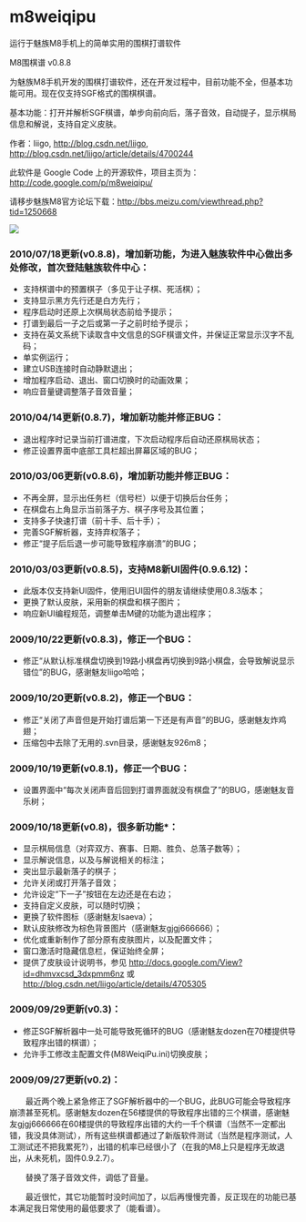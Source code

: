 # m8weiqipu
运行于魅族M8手机上的简单实用的围棋打谱软件

M8围棋谱 v0.8.8

为魅族M8手机开发的围棋打谱软件，还在开发过程中，目前功能不全，但基本功能可用。现在仅支持SGF格式的围棋棋谱。

基本功能：打开并解析SGF棋谱，单步向前向后，落子音效，自动提子，显示棋局信息和解说，支持自定义皮肤。

作者：liigo, http://blog.csdn.net/liigo, http://blog.csdn.net/liigo/article/details/4700244

此软件是 Google Code 上的开源软件，项目主页为：http://code.google.com/p/m8weiqipu/

请移步魅族M8官方论坛下载：http://bbs.meizu.com/viewthread.php?tid=1250668

![](http://hi.csdn.net/attachment/200910/19/11443_1255956224y877.png)



### 2010/07/18更新(v0.8.8)，增加新功能，为进入魅族软件中心做出多处修改，首次登陆魅族软件中心：

- 支持棋谱中的预置棋子（多见于让子棋、死活棋）；
- 支持显示黑方先行还是白方先行；
- 程序启动时还原上次棋局状态前给予提示；
- 打谱到最后一子之后或第一子之前时给予提示；
- 支持在英文系统下读取含中文信息的SGF棋谱文件，并保证正常显示汉字不乱码；
- 单实例运行；
- 建立USB连接时自动静默退出；
- 增加程序启动、退出、窗口切换时的动画效果；
- 响应音量键调整落子音效音量；

### 2010/04/14更新(0.8.7)，增加新功能并修正BUG：

- 退出程序时记录当前打谱进度，下次启动程序后自动还原棋局状态；
- 修正设置界面中底部工具栏超出屏幕区域的BUG；

### 2010/03/06更新(v0.8.6)，增加新功能并修正BUG：

- 不再全屏，显示出任务栏（信号栏）以便于切换后台任务；
- 在棋盘右上角显示当前落子方、棋子序号及其位置；
- 支持多子快速打谱（前十手、后十手）；
- 完善SGF解析器，支持弃权落子；
- 修正“提子后后退一步可能导致程序崩溃”的BUG；

### 2010/03/03更新(v0.8.5)，支持M8新UI固件(0.9.6.12)：

- 此版本仅支持新UI固件，使用旧UI固件的朋友请继续使用0.8.3版本；
- 更换了默认皮肤，采用新的棋盘和棋子图片；
- 响应新UI编程规范，调整单击M键的功能为退出程序；

### 2009/10/22更新(v0.8.3)，修正一个BUG：

- 修正“从默认标准棋盘切换到19路小棋盘再切换到9路小棋盘，会导致解说显示错位”的BUG，感谢魅友liigo哈哈；

### 2009/10/20更新(v0.8.2)，修正一个BUG：

- 修正“关闭了声音但是开始打谱后第一下还是有声音”的BUG，感谢魅友炸鸡翅；
- 压缩包中去除了无用的.svn目录，感谢魅友926m8；

### 2009/10/19更新(v0.8.1)，修正一个BUG：

- 设置界面中“每次关闭声音后回到打谱界面就没有棋盘了”的BUG，感谢魅友音乐树；

### 2009/10/18更新(v0.8)，很多新功能*：

- 显示棋局信息（对弈双方、赛事、日期、胜负、总落子数等）；
- 显示解说信息，以及与解说相关的标注；
- 突出显示最新落子的棋子；
- 允许关闭或打开落子音效；
- 允许设定“下一子”按钮在左边还是在右边；
- 支持自定义皮肤，可以随时切换；
- 更换了软件图标（感谢魅友Isaeva）；
- 默认皮肤修改为棕色背景图片（感谢魅友gjgj666666）；
- 优化或重新制作了部分原有皮肤图片，以及配置文件；
- 窗口激活时隐藏信息栏，保证始终全屏；
- 提供了皮肤设计说明书，参见 http://docs.google.com/View?id=dhmvxcsd_3dxpmm6nz 或 http://blog.csdn.net/liigo/article/details/4705305

### 2009/09/29更新(v0.3)：

- 修正SGF解析器中一处可能导致死循环的BUG（感谢魅友dozen在70楼提供导致程序出错的棋谱）；
- 允许手工修改主配置文件(M8WeiqiPu.ini)切换皮肤；

### 2009/09/27更新(v0.2)：

　　最近两个晚上紧急修正了SGF解析器中的一个BUG，此BUG可能会导致程序崩溃甚至死机。感谢魅友dozen在56楼提供的导致程序出错的三个棋谱，感谢魅友gjgj666666在60楼提供的导致程序出错的大约一千个棋谱（当然不一定都出错，我没具体测试），所有这些棋谱都通过了新版软件测试（当然是程序测试，人工测试还不把我累死?），出错的机率已经很小了（在我的M8上只是程序无故退出，从未死机，固件0.9.2.7）。

　　替换了落子音效文件，调低了音量。

　　最近很忙，其它功能暂时没时间加了，以后再慢慢完善，反正现在的功能已基本满足我日常使用的最低要求了（能看谱）。
